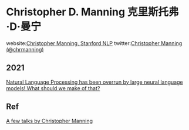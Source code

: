 # Christopher D. Manning 克里斯托弗·D·曼宁website:[Christopher Manning, Stanford NLP](https://nlp.stanford.edu/~manning/)twitter:[Christopher Manning (@chrmanning)](https://twitter.com/chrmanning)## 2021[Natural Language Processing has been overrun by large neural language models! What should we make of that?](https://nlp.stanford.edu/~manning/talks/CUNY-2021-NLP-overrun.pdf)## Ref[A few talks by Christopher Manning](https://nlp.stanford.edu/~manning/talks/)